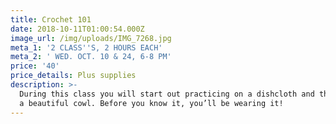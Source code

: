 ```yaml
---
title: Crochet 101
date: 2018-10-11T01:00:54.000Z
image_url: /img/uploads/IMG_7268.jpg
meta_1: '2 CLASS''S, 2 HOURS EACH'
meta_2: ' WED. OCT. 10 & 24, 6-8 PM'
price: '40'
price_details: Plus supplies
description: >-
  During this class you will start out practicing on a dishcloth and then begin
  a beautiful cowl. Before you know it, you’ll be wearing it!
---
```




